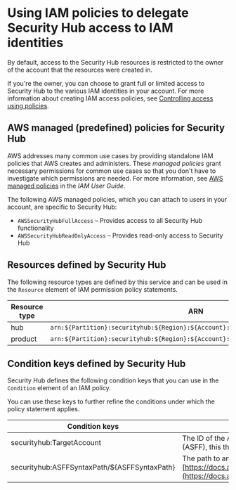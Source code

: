 # Using IAM policies to delegate Security Hub access to IAM identities<a name="securityhub-user-access"></a>

By default, access to the Security Hub resources is restricted to the owner of the account that the resources were created in\.

If you're the owner, you can choose to grant full or limited access to Security Hub to the various IAM identities in your account\. For more information about creating IAM access policies, see [Controlling access using policies](https://docs.aws.amazon.com/IAM/latest/UserGuide/access_controlling.html)\.

## AWS managed \(predefined\) policies for Security Hub<a name="securityhub-managedpolicies"></a>

AWS addresses many common use cases by providing standalone IAM policies that AWS creates and administers\. These *managed policies* grant necessary permissions for common use cases so that you don't have to investigate which permissions are needed\. For more information, see [AWS managed policies](https://docs.aws.amazon.com/IAM/latest/UserGuide/access_policies_managed-vs-inline.html#aws-managed-policies) in the *IAM User Guide*\.

The following AWS managed policies, which you can attach to users in your account, are specific to Security Hub:
+ `AWSSecurityHubFullAccess` – Provides access to all Security Hub functionality
+ `AWSSecurityHubReadOnlyAccess` – Provides read\-only access to Security Hub

## Resources defined by Security Hub<a name="resources"></a>

The following resource types are defined by this service and can be used in the `Resource` element of IAM permission policy statements\.


|  Resource type  |  ARN  | 
| --- | --- | 
|   hub  |  `arn:${Partition}:securityhub:${Region}:${Account}:hub/default`  | 
|   product  |  `arn:${Partition}:securityhub:${Region}:${Account}:product/${Company}/${ProductId}`  | 

## Condition keys defined by Security Hub<a name="conditions"></a>

Security Hub defines the following condition keys that you can use in the `Condition` element of an IAM policy\.

You can use these keys to further refine the conditions under which the policy statement applies\.


|  Condition keys  |  Description  |  Type  | 
| --- | --- | --- | 
|   securityhub:TargetAccount  |  The ID of the AWS account associated with a finding\. In the AWS Security Finding Format \(ASFF\), this the `AwsAccountId` field\.  |  String  | 
|  securityhub:ASFFSyntaxPath/$\{ASFFSyntaxPath\}  |  The path to an ASFF field for which to restrict updates from [https://docs.aws.amazon.com/securityhub/1.0/APIReference/API_BatchUpdateFindings.html](https://docs.aws.amazon.com/securityhub/1.0/APIReference/API_BatchUpdateFindings.html)\.  |  String  | 